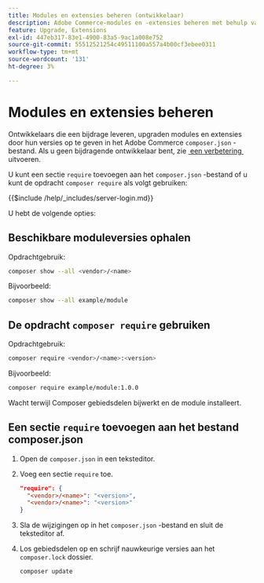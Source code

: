 ```yaml
---
title: Modules en extensies beheren (ontwikkelaar)
description: Adobe Commerce-modules en -extensies beheren met behulp van de opdrachtregelinterface en Composer-pakketbeheer.
feature: Upgrade, Extensions
exl-id: 447eb317-83e1-4900-83a5-9ac1a008e752
source-git-commit: 55512521254c49511100a557a4b00cf3ebee0311
workflow-type: tm+mt
source-wordcount: '131'
ht-degree: 3%

---
```


# Modules en extensies beheren

Ontwikkelaars die een bijdrage leveren, upgraden modules en extensies door hun versies op te geven in het Adobe Commerce `composer.json` -bestand. Als u geen bijdragende ontwikkelaar bent, zie [&#x200B; een verbetering &#x200B;](../implementation/perform-upgrade.md) uitvoeren.

U kunt een sectie `require` toevoegen aan het `composer.json` -bestand of u kunt de opdracht `composer require` als volgt gebruiken:

{{$include /help/_includes/server-login.md}}

U hebt de volgende opties:

## Beschikbare moduleversies ophalen

Opdrachtgebruik:

```bash
composer show --all <vendor>/<name>
```

Bijvoorbeeld:

```bash
composer show --all example/module
```

## De opdracht `composer require` gebruiken

Opdrachtgebruik:

```bash
composer require <vendor>/<name>:<version>
```

Bijvoorbeeld:

```bash
composer require example/module:1.0.0
```

Wacht terwijl Composer gebiedsdelen bijwerkt en de module installeert.

## Een sectie `require` toevoegen aan het bestand composer.json

1. Open de `composer.json` in een teksteditor.

1. Voeg een sectie `require` toe.

   ```json
   "require": {
     "<vendor>/<name>": "<version>",
     "<vendor>/<name>": "<version>"
   }
   ```

1. Sla de wijzigingen op in het `composer.json` -bestand en sluit de teksteditor af.

1. Los gebiedsdelen op en schrijf nauwkeurige versies aan het `composer.lock` dossier.

   ```bash
   composer update
   ```

<!-- Last updated from includes: 2022-09-08 16:00:49 -->
